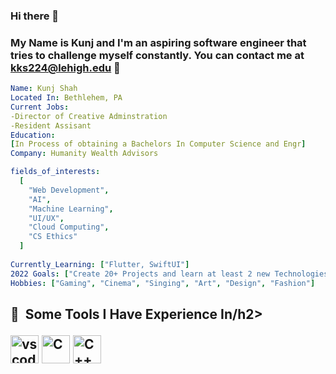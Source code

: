 ### Hi there 👋
### My Name is Kunj and I'm an aspiring software engineer that tries to challenge myself constantly. You can contact me at kks224@lehigh.edu 📧


```yaml
Name: Kunj Shah
Located In: Bethlehem, PA
Current Jobs: 
-Director of Creative Adminstration
-Resident Assisant
Education: 
[In Process of obtaining a Bachelors In Computer Science and Engr]
Company: Humanity Wealth Advisors

fields_of_interests:
  [
    "Web Development",
    "AI",
    "Machine Learning",
    "UI/UX",
    "Cloud Computing",
    "CS Ethics"
  ]
  
Currently_Learning: ["Flutter, SwiftUI"]
2022 Goals: ["Create 20+ Projects and learn at least 2 new Technologies."]
Hobbies: ["Gaming", "Cinema", "Singing", "Art", "Design", "Fashion"]
```
<h2> 🚀 &nbsp;Some Tools I Have Experience In/h2>
<p align="left">
<img src="https://cdn.jsdelivr.net/gh/devicons/devicon/icons/vscode/vscode-original.svg" alt="vscode" width="45" height="45"/>
<img src="https://cdn.jsdelivr.net/gh/devicons/devicon/icons/C/C-original.svg" alt="C" width="45" height="45"/>
<img src="https://cdn.jsdelivr.net/gh/devicons/devicon/icons/C++/C++-original.svg" alt="C++" width="45" height="45"/>
</p>
